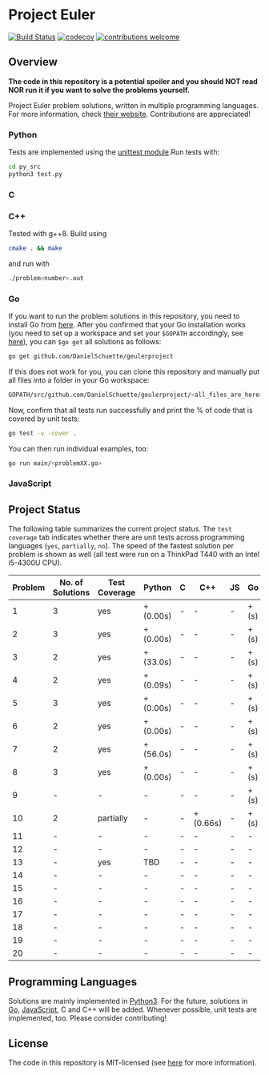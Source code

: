 # Project Euler

[![Build Status](https://travis-ci.org/PhilippSchuette/projecteuler.svg?branch=master)](https://travis-ci.org/PhilippSchuette/projecteuler) [![codecov](https://codecov.io/gh/PhilippSchuette/projecteuler/branch/master/graph/badge.svg)](https://codecov.io/gh/PhilippSchuette/projecteuler) [![contributions welcome](https://img.shields.io/badge/contributions-welcome-brightgreen.svg?style=flat)](https://github.com/dwyl/esta/issues)

## Overview

**The code in this repository is a potential spoiler and you should NOT read NOR run it if you want to solve the problems yourself.**

Project Euler problem solutions, written in multiple programming languages. For more information, check [their website](https://projecteuler.net/). Contributions are appreciated!

### Python

Tests are implemented using the [unittest module](https://docs.python.org/3/library/unittest.html).Run tests with:

```bash
cd py_src
python3 test.py
```

### C

### C++

Tested with g++8. Build using

```bash
cmake . && make
```

and run with

```bash
./problem<number>.out
```

### Go

If you want to run the problem solutions in this repository, you need to install Go from [here](https://golang.org/). After you confirmed that your Go installation works (you need to set up a workspace and set your `$GOPATH` accordingly, see [here](https://golang.org/doc/code.html)), you can `$go get` all solutions as follows:

```bash
go get github.com/DanielSchuette/geulerproject
```

If this does not work for you, you can clone this repository and manually put all files into a folder in your Go workspace:

```bash
GOPATH/src/github.com/DanielSchuette/geulerproject/<all_files_are_here>
```

Now, confirm that all tests run successfully and print the % of code that is covered by unit tests:

```bash
go test -v -cover .
```

You can then run individual examples, too:

```bash
go run main/<problemXX.go>
```

### JavaScript


## Project Status

The following table summarizes the current project status. The `test coverage` tab indicates whether there are unit tests across programming languages (`yes`, `partially`, `no`). The speed of the fastest solution per problem is shown as well (all test were run on a ThinkPad T440 with an Intel i5-4300U CPU).

| Problem | No. of Solutions | Test Coverage |    Python | C |       C++ | JS |    Go |
| ------- | ---------------- | ------------- | --------- |---| --------- | -- | ----- |
|       1 |                3 |           yes | + (0.00s) | - |      -    |  - | + (s) |
|       2 |                3 |           yes | + (0.00s) | - |      -    |  - | + (s) |
|       3 |                2 |           yes | + (33.0s) | - |      -    |  - | + (s) |
|       4 |                2 |           yes | + (0.09s) | - |      -    |  - | + (s) |
|       5 |                3 |           yes | + (0.00s) | - |      -    |  - | + (s) |
|       6 |                2 |           yes | + (0.00s) | - |      -    |  - | + (s) |
|       7 |                2 |           yes | + (56.0s) | - |      -    |  - | + (s) |
|       8 |                3 |           yes | + (0.00s) | - |      -    |  - | + (s) |
|       9 |                - |             - |    -      | - |      -    |  - | + (s) |
|      10 |                2 |     partially |    -      | - | + (0.66s) |  - | + (s) |
|      11 |                - |             - |    -      | - |      -    |  - |    -  |
|      12 |                - |             - |    -      | - |      -    |  - |    -  |
|      13 |                - |           yes |    TBD    | - |      -    |  - |    -  |
|      14 |                - |             - |    -      | - |      -    |  - |    -  |
|      15 |                - |             - |    -      | - |      -    |  - |    -  |
|      16 |                - |             - |    -      | - |      -    |  - |    -  |
|      17 |                - |             - |    -      | - |      -    |  - |    -  |
|      18 |                - |             - |    -      | - |      -    |  - |    -  |
|      19 |                - |             - |    -      | - |      -    |  - |    -  |
|      20 |                - |             - |    -      | - |      -    |  - |    -  |


## Programming Languages

Solutions are mainly implemented in [Python3](https://www.python.org/). For the future, solutions in [Go](https://golang.org/), [JavaScript](https://www.javascript.com/), C and C++ will be added. Whenever possible, unit tests are implemented, too. Please consider contributing!

## License

The code in this repository is MIT-licensed (see [here](./LICENSE.md) for more information).
